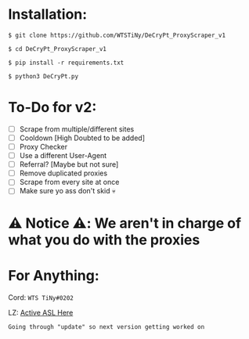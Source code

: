 # Installation:
`$ git clone https://github.com/WTSTiNy/DeCryPt_ProxyScraper_v1`

`$ cd DeCryPt_ProxyScraper_v1`

`$ pip install -r requirements.txt`

`$ python3 DeCryPt.py`


# To-Do for v2:
- [ ] Scrape from multiple/different sites
- [ ] Cooldown [High Doubted to be added]
- [ ] Proxy Checker
- [ ] Use a different User-Agent
- [ ] Referral? [Maybe but not sure]
- [ ] Remove duplicated proxies
- [ ] Scrape from every site at once
- [ ] Make sure yo ass don't skid 💀

# ⚠️ Notice ⚠️: We aren't in charge of what you do with the proxies


# For Anything:
Cord: `WTS TiNy#0202`

LZ: [Active ASL Here](https://leakzone.net/User-TiNy)

`Going through "update" so next version getting worked on`
